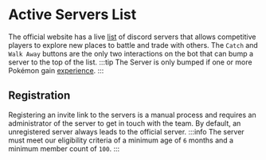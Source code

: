 # Active Servers List

The official website has a live [list](https://pokecord.org/active) of discord servers that allows competitive players to explore new places to battle and trade with others. The `Catch` and `Walk Away` buttons are the only two interactions on the bot that can bump a server to the top of the list. 
:::tip
The Server is only bumped if one or more Pokémon gain [experience](../strategies/levelup.html).
:::

## Registration
Registering an invite link to the servers is a manual process and requires an administrator of the server to get in touch with the team. By default, an unregistered server always leads to the official server.
:::info
The server must meet our eligibility criteria of a minimum age of `6` months and a minimum member count of `100`.
:::